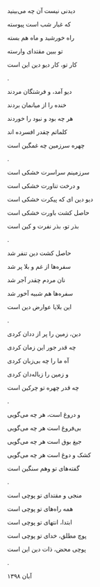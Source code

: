<!--
.. title: دیدنی نیست
.. slug: didani_nist
.. date: 2020-01-11 11:55:33 UTC
.. tags: غزل
.. category: 
.. link: 
.. description: 
.. type: text
-->

دیدنی نیست آن چه می‌بینید

که غبار شب است پیوسته

راه خورشید و ماه هم بسته

تو ببین مقتدای وارسته

کار تو، کار دیو دین این است

.


دیو آمد، و فرشتگان مردند

خنده را از میانمان بردند

هر چه بود و نبود را خوردند

کلماتم چقدر افسرده اند

چهره سرزمین چه غمگین است

.


سرزمینم سراسرت خشکی است

و درخت تناورت خشکی است

دیو دین ای که پیکرت خشکی است

حاصل کشت باورت خشکی است

بذر تو، بذر نفرت و کین است

.


حاصل کشت دین تنفر شد

سفره‌ها از غم و بلا پر شد

نان مردم چقدر آجر شد

سفره‌ها هم شبیه آخور شد

این بلایا عوارض دین است

.


دین، زمین را پر از ددان کردی

چه قدر جور این زمان کردی

آه ما را چه بی‌زبان کردی

و زمین را زباله‌دان کردی

چه قدر چهره تو چرکین است

.



و دروغ است، هر چه می‌گویی

بی‌فروغ است هر چه می‌گویی

جیغ بوق است هر چه می‌گویی

کشک و دوغ است هر چه می‌گویی

گفته‌های تو وهم سنگین است

.




منجی و مقتدای تو پوچی است

همه راه‌های تو پوچی است

ابتدا، انتهای تو پوچی است

پوچ مطلق، خدای تو پوچی است

پوچی محض، ذات دین این است

.




آبان ۱۳۹۸
